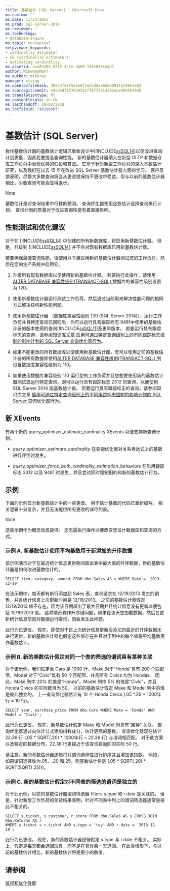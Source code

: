 ```yaml
---
title: 基数估计 (SQL Server) | Microsoft Docs
ms.custom: ''
ms.date: 11/24/2015
ms.prod: sql-server-2014
ms.reviewer: ''
ms.technology:
- database-engine
ms.topic: conceptual
helpviewer_keywords:
- cardinality estimator
- CE (cardinality estimator)
- estimating cardinality
ms.assetid: baa8a304-5713-4cfe-a699-345e819ce6df
author: MikeRayMSFT
ms.author: mikeray
manager: craigg
ms.openlocfilehash: 393c4f88f9ab60f3a25ddaab5bb091fb298e1e02
ms.sourcegitcommit: 3da2edf82763852cff6772a1a282ace3034b4936
ms.translationtype: MT
ms.contentlocale: zh-CN
ms.lasthandoff: 10/02/2018
ms.locfileid: "48200607"
---
```

# <a name="cardinality-estimation-sql-server"></a>基数估计 (SQL Server)
  称作基数估计器的基数估计逻辑已重新设计中[!INCLUDE[ssSQL14](../../includes/sssql14-md.md)]以便改进查询计划质量，因此若要提高查询性能。 新的基数估计器纳入在新型 OLTP 和数据仓库工作负荷中表现优异的假设和算法。 它基于针对新型工作负荷的深入基数估计研究，以及我们在过去 15 年在改进 SQL Server 基数估计器方面的学习。 客户反馈表明，尽管大多数查询将会从更改或保持不更改中受益，但与以前的基数估计器相比，少数查询可能会显得退步。  
  
> [!NOTE]  
>  基数估计是对查询结果中行数的预测。 查询优化器使用这些估计选择查询执行计划。 查询计划的质量对于改进查询性能有着直接影响。  
  
## <a name="performance-testing-and-tuning-recommendations"></a>性能测试和优化建议  
 对于在 [!INCLUDE[ssSQL14](../../includes/sssql14-md.md)] 中创建的所有新数据库，将启用新基数估计器。 但是，升级到 [!INCLUDE[ssSQL14](../../includes/sssql14-md.md)] 并不会对现有数据库启用新基数估计器。  
  
 若要确保最佳查询性能，请使用以下建议用新的基数估计器测试您的工作负荷，然后在您的生产系统中启用它。  
  
1.  升级所有现有数据库以便使用新的基数估计器。 若要执行此操作，请使用[ALTER DATABASE 兼容性级别&#40;TRANSACT-SQL&#41; ](/sql/t-sql/statements/alter-database-transact-sql-compatibility-level)数据库的兼容性级别设置为 120。  
  
2.  使用新基数估计器运行测试工作负荷，然后通过当前用来解决性能问题的相同方式解决任何新性能问题。  
  
3.  使用新基数估计器 （数据库兼容性级别 120 (SQL Server 2014)），运行工作负荷并且特定查询已回归后，你可以运行具有跟踪标志 9481中使用的基数估计器的版本使用的查询[!INCLUDE[ssSQL11](../../includes/sssql11-md.md)]及更早版本。 若要运行具有跟踪标志的查询，请参阅知识库文章 [启用可通过特定查询级别上的不同跟踪标志控制的影响计划的 SQL Server 查询优化器行为](http://support.microsoft.com/kb/2801413)。  
  
4.  如果不能更改的所有数据库以便使用新基数估计器，您可以使用之前的基数估计器的所有数据库使用[ALTER DATABASE 兼容性级别&#40;TRANSACT-SQL&#41; ](/sql/t-sql/statements/alter-database-transact-sql-compatibility-level)到设置数据库兼容性级别为 110。  
  
5.  如果使用数据库兼容级别 110 运行您的工作负荷并且您想要使用新的基数估计器测试或运行特定查询，则可以运行具有跟踪标志 2312 的查询，以便使用 SQL Server 2014 版基数估计器。  若要运行具有跟踪标志的查询，请参阅知识库文章 [启用可通过特定查询级别上的不同跟踪标志控制的影响计划的 SQL Server 查询优化器行为](http://support.microsoft.com/kb/2801413)。  
  
## <a name="new-xevents"></a>新 XEvents  
 有两个新的 query_optimizer_estimate_cardinality XEvents 以便支持新查询计划。  
  
-   *query_optimizer_estimate_cardinality* 在查询优化器对关系表达式上的基数进行评估时发生。  
  
-   *query_optimizer_force_both_cardinality_estimation*_behaviors 在启用跟踪标志 2312 以及 9481 时发生，并且尝试同时强制旧的和新的基数估计行为。  
  
## <a name="examples"></a>示例  
 下面的示例显示新基数估计中的一些更改。 用于估计基数的代码已重新编写。 相关逻辑十分复杂，并且无法提供所有更改的详尽列表。  
  
> [!NOTE]  
>  这些示例作为概念信息提供。 您无需执行操作以便改变您设计数据库和查询的方式。  
  
### <a name="example-a-new-cardinality-estimates-use-an-average-cardinality-for-recently-added-ascending-data"></a>示例 A. 新基数估计使用平均基数用于新添加的升序数据  
 该示例演示对于在最近统计信息更新期间超出表中最大值的升序数据，新的基数估计器是如何改进基数估计的。  
  
```  
SELECT item, category, amount FROM dbo.Sales AS s WHERE Date = '2013-12-19';  
```  
  
 在该示例中，每天都有新行添加到 Sales 表，查询请求在 12/19/2013 发生的销售，并且统计信息上次更新时间是 12/18/2013。 之前的基数估计器假定 12/19/2013 值不存在，因为该日期超出了最大日期并且统计信息没有更新以便包括 12/19/2013 值。 这种情形称作升序键问题，如果在该天您加载数据，然后在更新统计信息前就对数据运行查询，则会发生此问题。  
  
 此行为已更改。 现在，即使对于自上次统计信息更新后添加的最近的升序数据未进行更新，新的基数估计器也假定这些值存在并且对于列中的每个值将平均基数用作基数估计。  
  
### <a name="example-b-new-cardinality-estimates-assume-filtered-predicates-on-the-same-table-have-some-correlation"></a>示例 B. 新的基数估计假定对同一个表的筛选的谓词具有某种关联  
 对于该示例，我们假定表 Cars 是 1000 行，Make 对于“Honda”具有 200 个匹配项，Model 对于“Civic”具有 50 个匹配项，并且所有 Civics 均为 Hondas。 因此，Make 列中 20% 的值是“Honda”，Model 列中 5% 的值是“Civic”，并且 Honda Civics 的实际数目为 50。 以前的基数估计假定 Make 和 Model 列中的值是彼此独立的。 上一查询优化器估计有 10 个 Honda Civics (.05 *.20 \* 1000年行 = 10 行)。  
  
```  
SELECT year, purchase_price FROM dbo.Cars WHERE Make = 'Honda' AND Model = 'Civic';  
```  
  
 此行为已更改。 现在，新基数估计假定 Make 和 Model 列具有“某种”  关联。 查询优化器通过向估计公式添加指数成分，估计更高的基数。 查询优化器现在估计 22.36 行 (.05 * SQRT(.20) \* 1000年行 = 22.36 行) 与谓词相匹配。 对于此方案以及特定的数据分布，22.36 行更接近于该查询将返回的实际 50 行。  
  
 请注意，新的基数估计器逻辑将对谓词选择性进行排序并且增加该指数。 例如，如果谓词选择性为.05、.20 和.25，则基数估计将是 (.05 * SQRT(.20) \* SQRT(SQRT(.25)))。  
  
### <a name="example-c-new-cardinality-estimates-assume-filtered-predicates-on-different-tables-are-independent"></a>示例 C. 新的基数估计假定对不同表的筛选的谓词是独立的  
 对于此示例，以前的基数估计器谓词筛选器 filters s.type 和 r.date 是关联的。 但是，针对新型工作负荷的测试结果表明，针对不同表中列上的谓词筛选器通常是彼此不相关的。  
  
```  
SELECT s.ticket, s.customer, r.store FROM dbo.Sales AS s CROSS JOIN dbo.Returns AS r  
WHERE s.ticket = r.ticket AND s.type = 'toy' AND r.date = '2013-12-19';  
```  
  
 此行为已更改。 现在，新的基数估计器逻辑假定 s.type 与 r.date 不相关。 实际上，假定是每天都会退回玩具，而不是在具体某一天退回。 在此类情形下，与以前的基数估计相比，新的基数估计将是更小的数值。  
  
## <a name="see-also"></a>请参阅  
 [监视和优化性能](monitor-and-tune-for-performance.md)  
  
  
